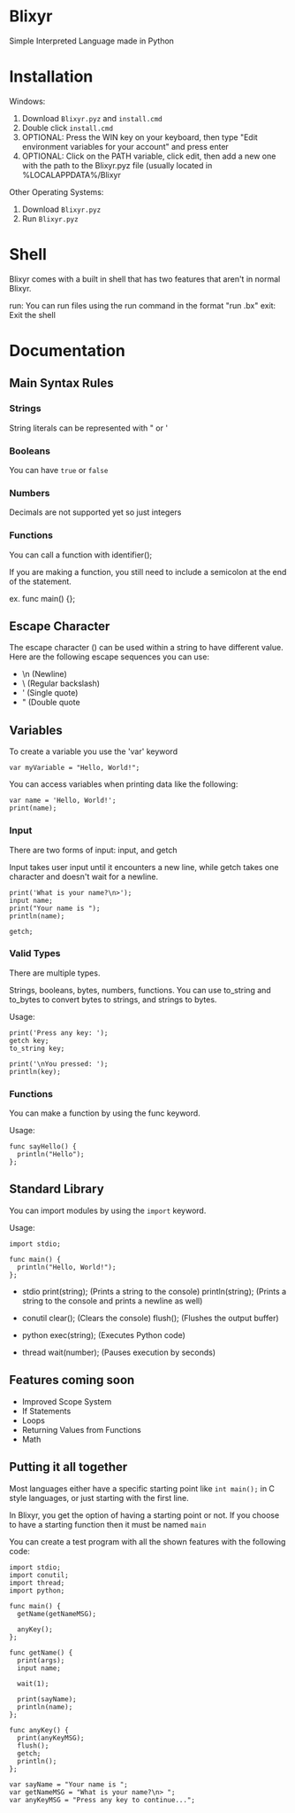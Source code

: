 # Blixyr
Simple Interpreted Language made in Python

# Installation
Windows:
1. Download ```Blixyr.pyz``` and ```install.cmd```
2. Double click ```install.cmd```
3. OPTIONAL: Press the WIN key on your keyboard, then type "Edit environment variables for your account" and press enter
4. OPTIONAL: Click on the PATH variable, click edit, then add a new one with the path to the Blixyr.pyz file (usually located in %LOCALAPPDATA%/Blixyr

Other Operating Systems:
1. Download ```Blixyr.pyz```
2. Run ```Blixyr.pyz```

# Shell
Blixyr comes with a built in shell that has two features that aren't in normal Blixyr.

run: You can run files using the run command in the format "run <filename>.bx"
exit: Exit the shell

# Documentation
## Main Syntax Rules
### Strings
String literals can be represented with " or '

### Booleans
You can have ```true``` or ```false```

### Numbers
Decimals are not supported yet so just integers

### Functions
You can call a function with identifier();

If you are making a function, you still need to include a semicolon at the end of the statement.

ex. func main() {};

## Escape Character
The escape character (\) can be used within a string to have different value.  Here are the following escape sequences you can use:
- \n (Newline)
- \\ (Regular backslash)
- \' (Single quote)
- \" (Double quote

## Variables
To create a variable you use the 'var' keyword
```
var myVariable = "Hello, World!";
```

You can access variables when printing data like the following:
```
var name = 'Hello, World!';
print(name);
```

### Input
There are two forms of input: input, and getch

Input takes user input until it encounters a new line, while getch takes one character and doesn't wait for a newline.
```
print('What is your name?\n>');
input name;
print("Your name is ");
println(name);

getch;
```

### Valid Types
There are multiple types.

Strings, booleans, bytes, numbers, functions.  You can use to_string and to_bytes to convert bytes to strings, and strings to bytes.

Usage:
```
print('Press any key: ');
getch key;
to_string key;

print('\nYou pressed: ');
println(key);
```

### Functions
You can make a function by using the func keyword.

Usage:
```
func sayHello() {
  println("Hello");
};
```

## Standard Library
You can import modules by using the ```import``` keyword.

Usage:
```
import stdio;

func main() {
  println("Hello, World!");
};
```

- stdio
  print(string); (Prints a string to the console)
  println(string); (Prints a string to the console and prints a newline as well)

- conutil
  clear(); (Clears the console)
  flush(); (Flushes the output buffer)

- python
  exec(string); (Executes Python code)

- thread
  wait(number); (Pauses execution by seconds)

## Features coming soon
- Improved Scope System
- If Statements
- Loops
- Returning Values from Functions
- Math

## Putting it all together
Most languages either have a specific starting point like ```int main();``` in C style languages, or just starting with the first line. 

In Blixyr, you get the option of having a starting point or not.  If you choose to have a starting function then it must be named `main`

You can create a test program with all the shown features with the following code:

```
import stdio;
import conutil;
import thread;
import python;

func main() {
  getName(getNameMSG);

  anyKey();
};

func getName() {
  print(args);
  input name;

  wait(1);

  print(sayName);
  println(name);
};

func anyKey() {
  print(anyKeyMSG);
  flush();
  getch;
  println();
};

var sayName = "Your name is ";
var getNameMSG = "What is your name?\n> ";
var anyKeyMSG = "Press any key to continue...";
```
